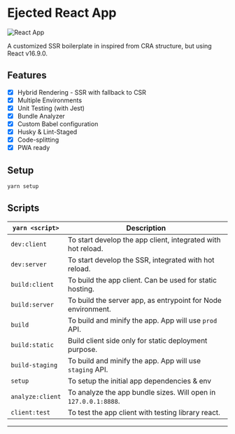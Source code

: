 # Ejected React App

![React App](https://i.imgur.com/ghC9fIF.png)

A customized SSR boilerplate in inspired from CRA structure, but using React v16.9.0.

## Features

- [x] Hybrid Rendering - SSR with fallback to CSR
- [x] Multiple Environments
- [x] Unit Testing (with Jest)
- [x] Bundle Analyzer
- [x] Custom Babel configuration
- [x] Husky & Lint-Staged
- [x] Code-splitting
- [x] PWA ready

## Setup

```sh
yarn setup
```

## Scripts

| `yarn <script>`  | Description                                                     |
| ---------------- | --------------------------------------------------------------- |
| `dev:client`     | To start develop the app client, integrated with hot reload.    |
| `dev:server`     | To start develop the SSR, integrated with hot reload.           |
| `build:client`   | To build the app client. Can be used for static hosting.        |
| `build:server`   | To build the server app, as entrypoint for Node environment.    |
| `build`          | To build and minify the app. App will use `prod` API.           |
| `build:static`   | Build client side only for static deployment purpose.           |
| `build-staging`  | To build and minify the app. App will use `staging` API.        |
| `setup`          | To setup the initial app dependencies & env                     |
| `analyze:client` | To analyze the app bundle sizes. Will open in `127.0.0.1:8888`. |
| `client:test`    | To test the app client with testing library react.              |

---
